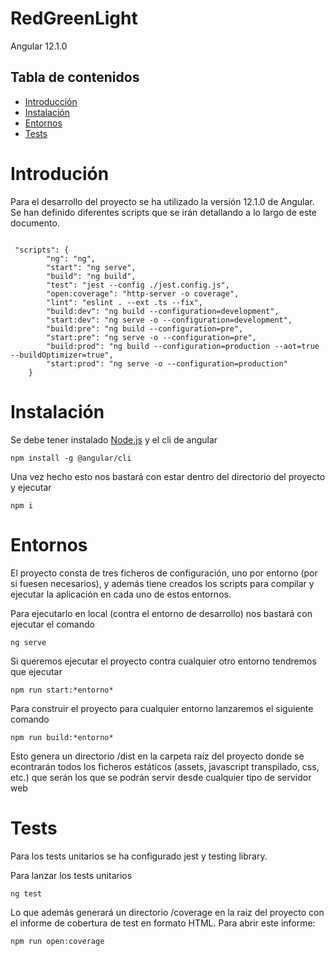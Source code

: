 # RedGreenLight
Angular 12.1.0 

## Tabla de contenidos

- [Introducción](#introducción)
- [Instalación](#instalación)
- [Entornos](#entornos)
- [Tests](#tests)
# Introdución
Para el desarrollo del proyecto se ha utilizado la versión 12.1.0 de Angular.
Se han definido diferentes scripts que se irán detallando a lo largo de este documento.

<pre><code>
 "scripts": {
        "ng": "ng",
        "start": "ng serve",
        "build": "ng build",
        "test": "jest --config ./jest.config.js",
        "open:coverage": "http-server -o coverage",
        "lint": "eslint . --ext .ts --fix",
        "build:dev": "ng build --configuration=development",
        "start:dev": "ng serve -o --configuration=development",
        "build:pre": "ng build --configuration=pre",
        "start:pre": "ng serve -o --configuration=pre",
        "build:prod": "ng build --configuration=production --aot=true --buildOptimizer=true",
        "start:prod": "ng serve -o --configuration=production"
    }
</code></pre>
# Instalación
Se debe tener instalado [Node.js] y el cli de angular
<pre><code>npm install -g @angular/cli</code></pre>

Una vez hecho esto nos bastará con estar dentro del directorio del proyecto y ejecutar
<pre><code>npm i</code></pre>

# Entornos
El proyecto consta de tres ficheros de configuración, uno por entorno (por si fuesen necesarios), y además tiene creados los scripts para compilar y ejecutar la aplicación en cada uno de estos entornos.

Para ejecutarlo en local (contra el entorno de desarrollo) nos bastará con ejecutar el comando
<pre><code>ng serve</code></pre>

Si queremos ejecutar el proyecto contra cualquier otro entorno tendremos que ejecutar
<pre><code>npm run start:*entorno*</code></pre>

Para construir el proyecto para cualquier entorno lanzaremos el siguiente comando
<pre><code>npm run build:*entorno*</code></pre>
Esto genera un directorio /dist en la carpeta raíz del proyecto donde se econtrarán todos los ficheros estáticos (assets, javascript transpilado, css, etc.) que serán los que se podrán servir desde cualquier tipo de servidor web

# Tests
Para los tests unitarios se ha configurado jest y testing library.

Para lanzar los tests unitarios
<pre><code>ng test</code></pre>
Lo que además generará un directorio /coverage en la raiz del proyecto con el informe de cobertura de test en formato HTML.
Para abrir este informe:
<pre><code>npm run open:coverage</code></pre>

[node.js]: https://nodejs.org/